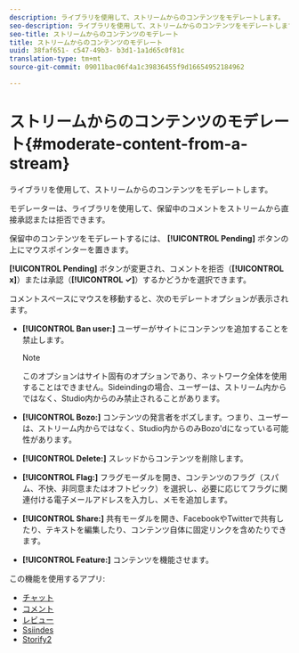 ```yaml
---
description: ライブラリを使用して、ストリームからのコンテンツをモデレートします。
seo-description: ライブラリを使用して、ストリームからのコンテンツをモデレートします。
seo-title: ストリームからのコンテンツのモデレート
title: ストリームからのコンテンツのモデレート
uuid: 38faf651- c547-49b3- b3d1-1a1d65c0f81c
translation-type: tm+mt
source-git-commit: 09011bac06f4a1c39836455f9d16654952184962

---
```



# ストリームからのコンテンツのモデレート{#moderate-content-from-a-stream}

ライブラリを使用して、ストリームからのコンテンツをモデレートします。

モデレーターは、ライブラリを使用して、保留中のコメントをストリームから直接承認または拒否できます。

保留中のコンテンツをモデレートするには、 **[!UICONTROL Pending]** ボタンの上にマウスポインターを置きます。

**[!UICONTROL Pending]** ボタンが変更され、コメントを拒否（**[!UICONTROL x]**）または承認（**[!UICONTROL ✓]**）するかどうかを選択できます。

コメントスペースにマウスを移動すると、次のモデレートオプションが表示されます。

* **[!UICONTROL Ban user:]** ユーザーがサイトにコンテンツを追加することを禁止します。

   >[!NOTE]
   >
   >このオプションはサイト固有のオプションであり、ネットワーク全体を使用することはできません。Sideindingの場合、ユーザーは、ストリーム内からではなく、Studio内からのみ禁止されることがあります。

* **[!UICONTROL Bozo:]** コンテンツの発言者をボズします。つまり、ユーザーは、ストリーム内からではなく、Studio内からのみBozo&#39;dになっている可能性があります。
* **[!UICONTROL Delete:]** スレッドからコンテンツを削除します。
* **[!UICONTROL Flag:]** フラグモーダルを開き、コンテンツのフラグ（スパム、不快、非同意またはオフトピック）を選択し、必要に応じてフラグに関連付ける電子メールアドレスを入力し、メモを追加します。
* **[!UICONTROL Share:]** 共有モーダルを開き、FacebookやTwitterで共有したり、テキストを編集したり、コンテンツ自体に固定リンクを含めたりできます。
* **[!UICONTROL Feature:]** コンテンツを機能させます。



この機能を使用するアプリ:

* [チャット](/help/using/c-about-apps/c-chat-app/c-chat-app.md#c_chat_app)
* [コメント](/help/using/c-about-apps/c-comments/c-comments.md)
* [レビュー](/help/using/c-about-apps/c-reviews-app/c-reviews-app.md#c_reviews_app)
* [Ssiindes](/help/using/c-about-apps/c-sidenotes-app/c-sidenotes-app.md#c_sidenotes_app)
* [Storify2](/help/using/c-about-apps/c-storify2/c-storify2.md#c_storify2)

